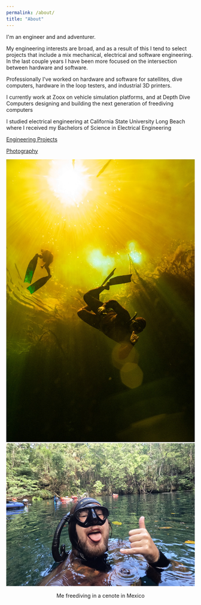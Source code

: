 ```yaml
---
permalink: /about/
title: "About"
---
```


I'm an engineer and and adventurer. 

My engineering interests are broad, and as a result of this I tend to select projects that include a mix mechanical, electrical and software engineering. In the last couple years I have been more focused on the intersection between hardware and software. 

Professionally I've worked on hardware and software for satellites, dive computers, hardware in the loop testers, and industrial 3D printers.

I currently work at Zoox on vehicle simulation platforms, and at Depth Dive Computers designing and building the next generation of freediving computers

I studied electrical engineering at California State University Long Beach where I received my Bachelors of Science in Electrical Engineering

[Engineering Projects](https://link-url-here.org)

[Photography](https://link-url-here.org)

![image](/assets/images/zero_g_mexico.JPEG)
![image](/assets/images/grayson_mexico_selfie.png)
<p style="text-align: center;">Me freediving in a cenote in Mexico </p>